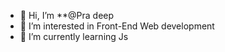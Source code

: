 - 👋 Hi, I’m **@Pra deep
- 👀 I’m interested in Front-End Web development
- 🌱 I’m currently learning Js
<!---
Vipexcode/Vipexcode is a ✨ special ✨ repository because its `README.md` (this file) appears on your GitHub profile.
You can click the Preview link to take a look at your changes.
--->
